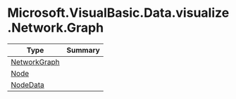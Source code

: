 ﻿
# Microsoft.VisualBasic.Data.visualize.Network.Graph

|Type|Summary|
|----|-------|
|<a href="#" onClick="load('/docs/Microsoft.VisualBasic.Data.visualize.Network.Graph/NetworkGraph.md')">NetworkGraph</a>||
|<a href="#" onClick="load('/docs/Microsoft.VisualBasic.Data.visualize.Network.Graph/Node.md')">Node</a>||
|<a href="#" onClick="load('/docs/Microsoft.VisualBasic.Data.visualize.Network.Graph/NodeData.md')">NodeData</a>||

